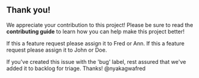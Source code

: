## Thank you!

We appreciate your contribution to this project! Please be sure to read the **contributing guide** to learn how you can help make this project better!

If this a feature request please assign it to Fred or Ann.
If this a feature request please assign it to John or Doe.

If you've created this issue with the 'bug' label, rest assured that we've added it to backlog for triage.
Thanks! @nyakagwafred

